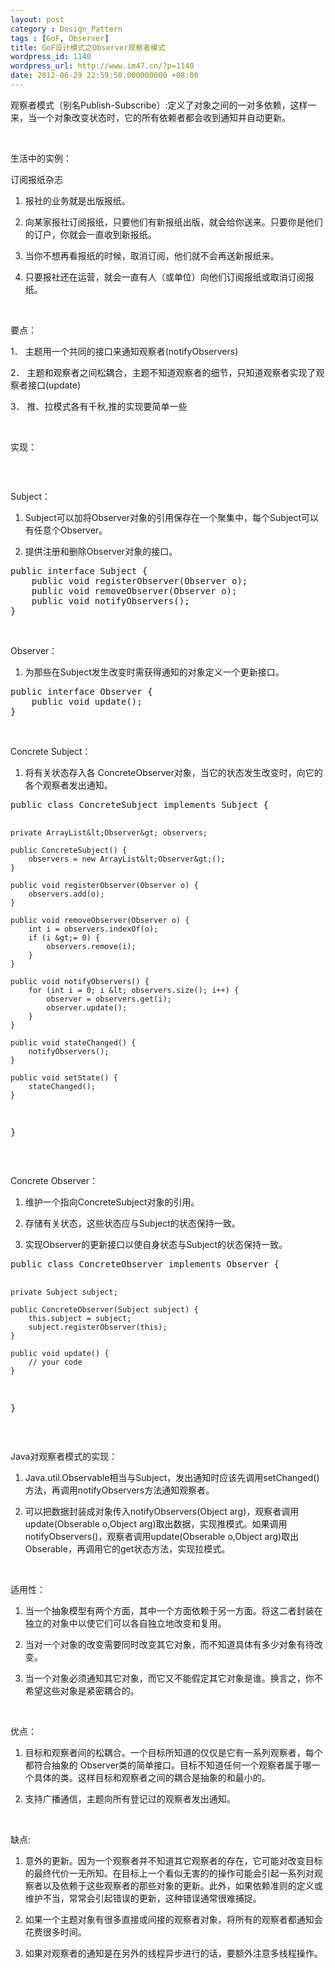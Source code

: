 ```yaml
---
layout: post
category : Design_Pattern
tags : [GoF, Observer]
title: GoF设计模式之Observer观察者模式
wordpress_id: 1140
wordpress_url: http://www.im47.cn/?p=1140
date: 2012-06-29 22:59:50.000000000 +08:00
---
```

观察者模式（别名Publish-Subscribe）:定义了对象之间的一对多依赖，这样一来，当一个对象改变状态时，它的所有依赖者都会收到通知并自动更新。

&nbsp;

生活中的实例：

订阅报纸杂志

1. 报社的业务就是出版报纸。

2. 向某家报社订阅报纸，只要他们有新报纸出版，就会给你送来。只要你是他们的订户，你就会一直收到新报纸。

3. 当你不想再看报纸的时候，取消订阅，他们就不会再送新报纸来。

4. 只要报社还在运营，就会一直有人（或单位）向他们订阅报纸或取消订阅报纸。

&nbsp;

要点：

1． 主题用一个共同的接口来通知观察者(notifyObservers)

2． 主题和观察者之间松耦合，主题不知道观察者的细节，只知道观察者实现了观察者接口(update)

3． 推、拉模式各有千秋,推的实现要简单一些

&nbsp;

实现：

<a href="http://www.im47.cn/wp-content/uploads/2012/06/observer.jpg"><img class="aligncenter size-full wp-image-1141" title="observer" src="http://www.im47.cn/wp-content/uploads/2012/06/observer.jpg" alt="" /></a>

&nbsp;

Subject：

1. Subject可以加将Observer对象的引用保存在一个聚集中，每个Subject可以有任意个Observer。

2. 提供注册和删除Observer对象的接口。
<div>
<pre>public interface Subject {
	public void registerObserver(Observer o);
	public void removeObserver(Observer o);
	public void notifyObservers();
}</pre>
</div>
&nbsp;

Observer：

1. 为那些在Subject发生改变时需获得通知的对象定义一个更新接口。
<div>
<pre>public interface Observer {
	public void update();
}</pre>
</div>
&nbsp;

Concrete Subject：

1. 将有关状态存入各 ConcreteObserver对象，当它的状态发生改变时，向它的各个观察者发出通知。
<div>
<pre>public class ConcreteSubject implements Subject {

	private ArrayList&lt;Observer&gt; observers;

	public ConcreteSubject() {
		observers = new ArrayList&lt;Observer&gt;();		
	}

	public void registerObserver(Observer o) {		
		observers.add(o);		
	}

	public void removeObserver(Observer o) {		
		int i = observers.indexOf(o);		
		if (i &gt;= 0) {			
			observers.remove(i);			
		}		
	}

	public void notifyObservers() {		
		for (int i = 0; i &lt; observers.size(); i++) {			
			observer = observers.get(i);			
			observer.update();			
		}		
	}

	public void stateChanged() {		
		notifyObservers();		
	}

	public void setState() {		
		stateChanged();		
	}
}</pre>
</div>
&nbsp;

Concrete Observer：

1. 维护一个指向ConcreteSubject对象的引用。

2. 存储有关状态，这些状态应与Subject的状态保持一致。

3. 实现Observer的更新接口以使自身状态与Subject的状态保持一致。
<div>
<pre>public class ConcreteObserver implements Observer {

	private Subject subject;

	public ConcreteObserver(Subject subject) {
		this.subject = subject;		
		subject.registerObserver(this);		
	}

	public void update() {		
		// your code		
	}	
}</pre>
</div>
&nbsp;

Java对观察者模式的实现：

1. Java.util.Observable相当与Subject，发出通知时应该先调用setChanged()方法，再调用notifyObservers方法通知观察者。

2. 可以把数据封装成对象传入notifyObservers(Object arg)，观察者调用update(Obserable o,Object arg)取出数据，实现推模式。如果调用notifyObservers()，观察者调用update(Obserable o,Object arg)取出Obserable，再调用它的get状态方法，实现拉模式。

&nbsp;

适用性：

1. 当一个抽象模型有两个方面，其中一个方面依赖于另一方面。将这二者封装在独立的对象中以使它们可以各自独立地改变和复用。

2. 当对一个对象的改变需要同时改变其它对象，而不知道具体有多少对象有待改变。

3. 当一个对象必须通知其它对象，而它又不能假定其它对象是谁。换言之，你不希望这些对象是紧密耦合的。

&nbsp;

优点：

1. 目标和观察者间的松耦合。一个目标所知道的仅仅是它有一系列观察者，每个都符合抽象的 Observer类的简单接口。目标不知道任何一个观察者属于哪一个具体的类。这样目标和观察者之间的耦合是抽象的和最小的。

2. 支持广播通信，主题向所有登记过的观察者发出通知。

&nbsp;

缺点:

1. 意外的更新。因为一个观察者并不知道其它观察者的存在，它可能对改变目标的最终代价一无所知。在目标上一个看似无害的的操作可能会引起一系列对观察者以及依赖于这些观察者的那些对象的更新。此外，如果依赖准则的定义或维护不当，常常会引起错误的更新，这种错误通常很难捕捉。

2. 如果一个主题对象有很多直接或间接的观察者对象，将所有的观察者都通知会花费很多时间。

3. 如果对观察者的通知是在另外的线程异步进行的话，要额外注意多线程操作。
